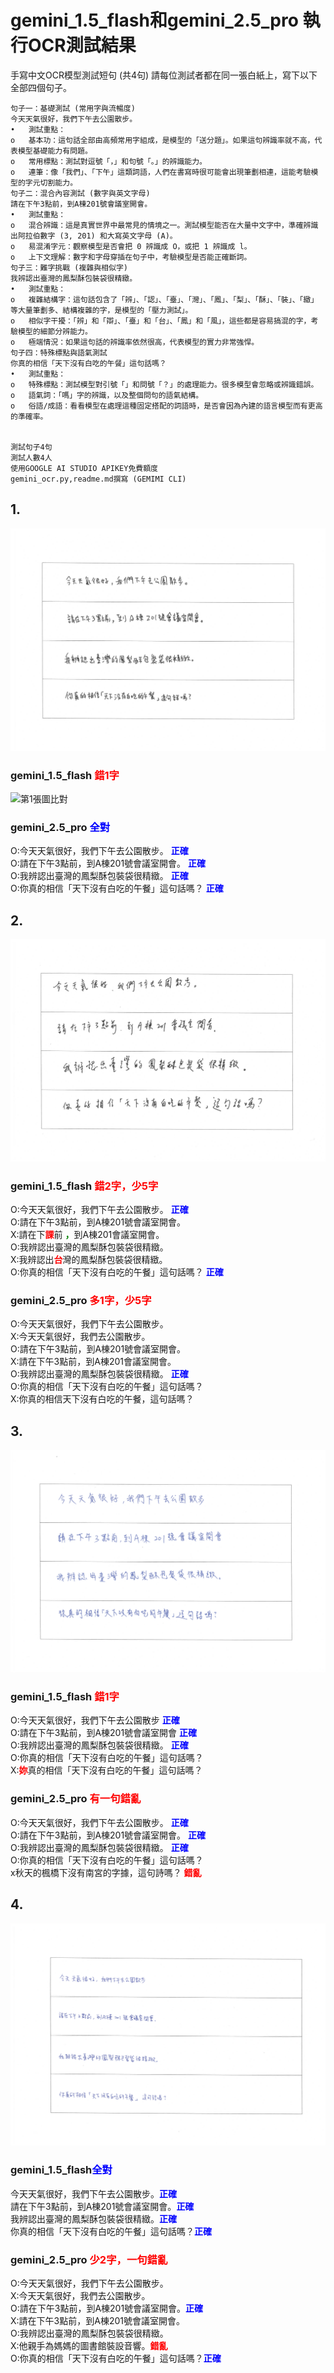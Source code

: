 # gemini_1.5_flash和gemini_2.5_pro 執行OCR測試結果
手寫中文OCR模型測試短句 (共4句) 請每位測試者都在同一張白紙上，寫下以下全部四個句子。
```寫中文OCR模型測試短句
句子一：基礎測試 (常用字與流暢度)
今天天氣很好，我們下午去公園散步。
•	測試重點：
o	基本功：這句話全部由高頻常用字組成，是模型的「送分題」。如果這句辨識率就不高，代表模型基礎能力有問題。
o	常用標點：測試對逗號「，」和句號「。」的辨識能力。
o	連筆：像「我們」、「下午」這類詞語，人們在書寫時很可能會出現筆劃相連，這能考驗模型的字元切割能力。
句子二：混合內容測試 (數字與英文字母)
請在下午3點前，到A棟201號會議室開會。
•	測試重點：
o	混合辨識：這是真實世界中最常見的情境之一。測試模型能否在大量中文字中，準確辨識出阿拉伯數字 (3, 201) 和大寫英文字母 (A)。
o	易混淆字元：觀察模型是否會把 0 辨識成 O，或把 1 辨識成 l。
o	上下文理解：數字和字母穿插在句子中，考驗模型是否能正確斷詞。
句子三：難字挑戰 (複雜與相似字)
我辨認出臺灣的鳳梨酥包裝袋很精緻。
•	測試重點：
o	複雜結構字：這句話包含了「辨」、「認」、「臺」、「灣」、「鳳」、「梨」、「酥」、「裝」、「緻」等大量筆劃多、結構複雜的字，是模型的「壓力測試」。
o	相似字干擾：「辨」和「辯」、「臺」和「台」、「鳳」和「風」，這些都是容易搞混的字，考驗模型的細節分辨能力。
o	極端情況：如果這句話的辨識率依然很高，代表模型的實力非常強悍。
句子四：特殊標點與語氣測試
你真的相信「天下沒有白吃的午餐」這句話嗎？
•	測試重點：
o	特殊標點：測試模型對引號「」和問號「？」的處理能力。很多模型會忽略或辨識錯誤。
o	語氣詞：「嗎」字的辨識，以及整個問句的語氣結構。
o	俗語/成語：看看模型在處理這種固定搭配的詞語時，是否會因為內建的語言模型而有更高的準確率。


測試句子4句
測試人數4人
使用GOOGLE AI STUDIO APIKEY免費額度
gemini_ocr.py,readme.md撰寫 (GEMIMI CLI)
```



## 1.
![第1張圖](input/1.png)
### gemini_1.5_flash <font color="red">**錯1字**</font></br>

![第1張圖比對](input/1_1.5.png)


### gemini_2.5_pro <font color="blue">**全對**</font></br>

O:今天天氣很好，我們下午去公園散步。 <font color="blue">**正確**</font></br>
O:請在下午3點前，到A棟201號會議室開會。 <font color="blue">**正確**</font></br>
O:我辨認出臺灣的鳳梨酥包裝袋很精緻。 <font color="blue">**正確**</font></br>
O:你真的相信「天下沒有白吃的午餐」這句話嗎？ <font color="blue">**正確**</font></br>

## 2.
![第2張圖](input/2.png)
### gemini_1.5_flash <font color="red">**錯2字，少5字**</font></br>

O:今天天氣很好，我們下午去公園散步。 <font color="blue">**正確**</font></br>
O:請在下午3點前，到A棟201號會議室開會。</br>
X:請在下<font color="red">**課**</font>前 <font color="green">**，**</font>到A棟201會議室開會。</br>
O:我辨認出臺灣的鳳梨酥包裝袋很精緻。</br>
X:我辨認出<font color="red">**台**</font>灣的鳳梨酥包裝袋很精緻。</br>
O:你真的相信「天下沒有白吃的午餐」這句話嗎？ <font color="blue">**正確**</font></br>

### gemini_2.5_pro <font color="red">**多1字，少5字**</font></br>
O:今天天氣很好，我們下午去公園散步。</br>
X:今天天氣很好，我們去公園散步。</br>
O:請在下午3點前，到A棟201號會議室開會。</br>
X:請在下午3點前，到A棟201會議室開會。</br>
O:我辨認出臺灣的鳳梨酥包裝袋很精緻。 <font color="blue">**正確**</font></br>
O:你真的相信「天下沒有白吃的午餐」這句話嗎？</br>
X:你真的相信天下沒有白吃的午餐，這句話嗎？</br>

## 3.
![第3張圖](input/3.png)
### gemini_1.5_flash <font color="red">**錯1字**</font></br>

O:今天天氣很好，我們下午去公園散步 <font color="blue">**正確**</font></br>
O:請在下午3點前，到A棟201號會議室開會 <font color="blue">**正確**</font></br>
O:我辨認出臺灣的鳳梨酥包裝袋很精緻。 <font color="blue">**正確**</font></br>
O:你真的相信「天下沒有白吃的午餐」這句話嗎？</br>
X:<font color="red">**妳**</font>真的相信「天下沒有白吃的午餐」這句話嗎？</br>

### gemini_2.5_pro <font color="red">**有一句錯亂**</font></br>
O:今天天氣很好，我們下午去公園散步。 <font color="blue">**正確**</font></br>
O:請在下午3點前，到A棟201號會議室開會。 <font color="blue">**正確**</font></br>
O:我辨認出臺灣的鳳梨酥包裝袋很精緻。 <font color="blue">**正確**</font></br>
O:你真的相信「天下沒有白吃的午餐」這句話嗎？</br>
x秋天的楓橋下沒有南宮的字據，這句詩嗎？  <font color="red">**錯亂**</font></br>

## 4.
![第4張圖](input/4.png)
### gemini_1.5_flash<font color="blue">**全對**</font></br>

今天天氣很好，我們下午去公園散步。<font color="blue">**正確**</font></br>
請在下午3點前，到A棟201號會議室開會。<font color="blue">**正確**</font></br>
我辨認出臺灣的鳳梨酥包裝袋很精緻。<font color="blue">**正確**</font></br>
你真的相信「天下沒有白吃的午餐」這句話嗎？<font color="blue">**正確**</font></br>

### gemini_2.5_pro <font color="red">**少2字，一句錯亂**</font></br>
O:今天天氣很好，我們下午去公園散步。</br>
X:今天天氣很好，我們去公園散步。</br>
O:請在下午3點前，到A棟201號會議室開會。<font color="blue">**正確**</font></br>
X:請在下午3點前，到A棟201號會議室開會。</br>
O:我辨認出臺灣的鳳梨酥包裝袋很精緻。</br>
X:他親手為媽媽的圖書館裝設音響。<font color="red">**錯亂**</font></br>
O:你真的相信「天下沒有白吃的午餐」這句話嗎？<font color="blue">**正確**</font></br>



